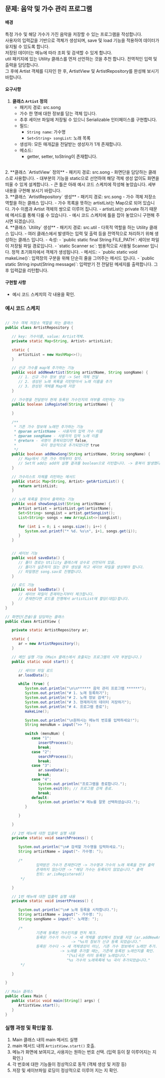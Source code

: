 ## 문제: 음악 및 가수 관리 프로그램

#### 배경
특정 가수 및 해당 가수가 가진 음악을 저장할 수 있는 프로그램을 작성합니다. <br>
사용자의 입력값을 기반으로 객체가 생성되며, save 및 load 기능을 적용하여 데이터가 유지될 수 있도록 합니다. <br>
저장된 데이터는 메뉴에 따라 조회 및 검색할 수 있게 합니다. <br>
util 패키지에 있는 Utility 클래스를 먼저 선언하는 것을 추천 합니다. 전역적인 입력 및 출력을 담당합니다. <br>
그 후에 Artist 객체를 디자인 한 후, ArtistView 및 ArtistRepository를 완성해 보시기 바랍니다.

#### 요구사항
1. **클래스 `Artist` 정의**
    - 패키지 경로: src.song
    - 가수 한 명에 대한 정보를 담는 객체 입니다.
    - 추후 세이브 파일에 저장될 수 있으니 Serializable 인터페이스를 구현합니다.
    - 필드: 
        - `String name`: 가수명
        - `Set<String> songList`: 노래 목록
    - 생성자: 모든 매개값을 전달받는 생성자가 1개 존재합니다.
    - 메소드:
        - getter, setter, toString이 존재합니다.
<br>
2. **클래스 `ArtistView` 정의**
    - 패키지 경로: src.song
    - 화면단을 담당하는 클래스로 사용합니다.
    - 대부분의 기능을 static으로 선언하여 해당 객체 생성 없이도 화면을 띄울 수 있게 설계합니다.
    - 큰 틀은 아래 예시 코드 스케치에 작성해 놓았습니다. 세부 내용을 구현해 보시기 바랍니다.
<br>
3. **클래스 `ArtistRepository` 생성**
    - 패키지 경로: src.song
    - 가수 객체 저장소 역할을 하는 클래스 입니다.
    - 가수 목록을 뜻하는 artistList는 Map으로 되어 있습니다. 가수 이름과 Artist 객체의 쌍으로 이루어 집니다.
    - artistList는 private 하기 때문에 메서드를 통해 다룰 수 있습니다.
    - 예시 코드 스케치에 틀을 잡아 놓았으니 구현해 주시면 되겠습니다.
<br>
4. **클래스 `Utility` 생성**
    - 패키지 경로: src.util
    - 다목적 역할을 하는 Utility 클래스 입니다.
    - 여러 클래스에서 발생하는 입력 및 출력 등을 전역적으로 처리하기 위해 생성하는 클래스 입니다.
    - 속성:
         - `public static final String FILE_PATH`: 세이브 파일이 저장될 파일 경로입니다.
         - `static Scanner sc`: 범용적으로 사용될 Scanner 입니다. 정적 초기화자에서 객체가 생성됩니다.
    - 메서드:
         - `public static void makeLine()`: 입력창의 구분을 위해 단순히 줄을 그어주는 메서드 입니다.
         - `public static String input(String message)`: 입력받기 전 전달된 메세지를 출력합니다. 그 후 입력값을 리턴합니다.

#### 구현할 사항
- 예시 코드 스케치의 각 내용을 확인.

### 예시 코드 스케치
```java

// 가수 객체 저장소 역할을 하는 클래스
public class ArtistRepository {

   // key: 가수이름, value: Artist객체.
   private static Map<String, Artist> artistList;

   static {
      artistList = new HashMap<>();
   }

   // 신규 가수를 map에 추가하는 기능
   public void addNewArtist(String artistName, String songName) {
      // 1. 신규 가수 정보 생성 -> Set 객체 전달
      // 2. 생성된 노래 목록을 리턴받아서 노래 이름을 추가
      // 3. 완성된 객체를 Map에 저장
   }

   // 가수명을 전달받아 현재 등록된 가수인지의 여부를 리턴하는 기능
   public boolean isRegisted(String artistName) {
      
   }

   /**
    * 기존 가수 정보에 노래만 추가하는 기능
    * @param artistName - 사용자의 입력 가수 이름
    * @param songName - 사용자의 입력 노래 이름
    * @return - 곡명이 중복되었다면 false,
    *           곡이 정상적으로 추가되었다면 true
    */
   public boolean addNewSong(String artistName, String songName) {
      // Map에서 기존 가수 객체부터 찾자.
      // Set의 add는 add의 실행 결과를 boolean으로 리턴합니다. -> 중복이 발생했다면 객체가 추가되지 않고 false를 리턴.
   }

   // 가수리스트 자체를 리턴하는 메서드
   public static Map<String, Artist> getArtistList() {
      return artistList;
   }

   // 노래 목록을 찾아서 출력하는 기능
   public void showSongList(String artistName) {
      Artist artist = artistList.get(artistName);
      Set<String> songList = artist.getSongList();
      List<String> songs = new ArrayList<>(songList);

      for (int i = 0; i < songs.size(); i++) {
         System.out.printf("* %d. %s\n", i+1, songs.get(i));
      }
   }


   // 세이브 기능
   public void saveData() {
      // 폴더 경로는 Utility 클래스에 상수로 선언되어 있음.
      // 폴더가 실존하지 않는 경우 생성을 하고 세이브 파일을 생성해야 합니다.
      // 파일명은 song.sav로 진행합니다.
   }

   // 로드 기능
   public void loadData() {
      // 세이브 파일이 존재하는지부터 체크합니다.
      // 존재한다면 로드를 진행해서 artistList에 할당(대입)합니다.
   }
}
```

```java
// 화면단(콘솔)을 담당하는 클래스
public class ArtistView {

   private static ArtistRepository ar;

   static {
      ar = new ArtistRepository();
   }

   // 메인 실행 기능 (Main 클래스에서 호출되는 프로그램의 시작 부분입니다.)
   public static void start() {

      // 세이브 파일 로드
      ar.loadData();

      while (true) {
         System.out.println("\n\n****** 음악 관리 프로그램 ******");
         System.out.println("# 1. 노래 등록하기");
         System.out.println("# 2. 노래 정보 검색");
         System.out.println("# 3. 현재까지의 데이터 저장하기");
         System.out.println("# 4. 프로그램 종료");
         makeLine();

         System.out.println("\n원하시는 메뉴의 번호를 입력하세요!");
         String menuNum = input(">> ");

         switch (menuNum) {
            case "1":
               insertProcess();
               break;
            case "2":
               searchProcess();
               break;
            case "3":
               ar.saveData();
               break;
            case "4":
               System.out.println("프로그램을 종료합니다.");
               System.exit(0); // 프로그램 강제 종료.
               break;
            default:
               System.out.println("# 메뉴를 잘못 선택하셨습니다.");
         }

      }

   }

   // 2번 메뉴에 대한 입출력 실행 내용
   private static void searchProcess() {

      System.out.println("\n# 검색할 가수명을 입력하세요.");
      String artistName = input("- 가수명: ");
      
      /*
              입력받은 가수가 존재한다면 -> 가수명과 가수의 노래 목록을 전부 출력
              존재하지 않는다면 -> "해당 가수는 등록되지 않았습니다." 출력
              힌트: ar.isRegistered()
       */

   }

   // 1번 메뉴에 대한 입출력 실행 내용
   private static void insertProcess() {

      System.out.println("\n# 노래 등록을 시작합니다.");
      String artistName = input("- 가수명: ");
      String songName = input("- 노래명: ");
      
      /*
              기존에 등록된 가수인지를 먼저 체크.
              등록된 가수가 아니다 -> 새 객체를 생성해서 정보를 저장 (ar.addNewArtist())
                              -> "%s의 정보가 신규 등록 되었습니다."
              등록된 가수다 -> 새 객체생성이 아닌, 기존 가수 정보에서 노래만 추가.
                         -> 노래를 추가할 때는, 기존에 등록된 노래인지를 확인.
                            "[%s]곡은 이미 등록된 노래입니다."
                            "%s 가수의 노래목록에 %s 곡이 추가되었습니다."
       */
      
   }

}
```

```java
// Main 클래스
public class Main {
   public static void main(String[] args) {
      ArtistView.start();
   }
}
```

### 실행 과정 및 확인할 점.
1. Main 클래스 내의 main 메서드 실행
2. main 메서드 내의 `ArtistView.start()` 호출.
3. 메뉴가 화면에 보여지고, 사용자는 원하는 번호 선택. (입력 등이 잘 이루어지는 지 확인.)
4. 각 번호에 대한 기능들이 정상적으로 동작 (객체 생성 및 저장 등)
5. 저장 및 세이브파일 로딩이 정상적으로 이루어 지는 지 확인.
